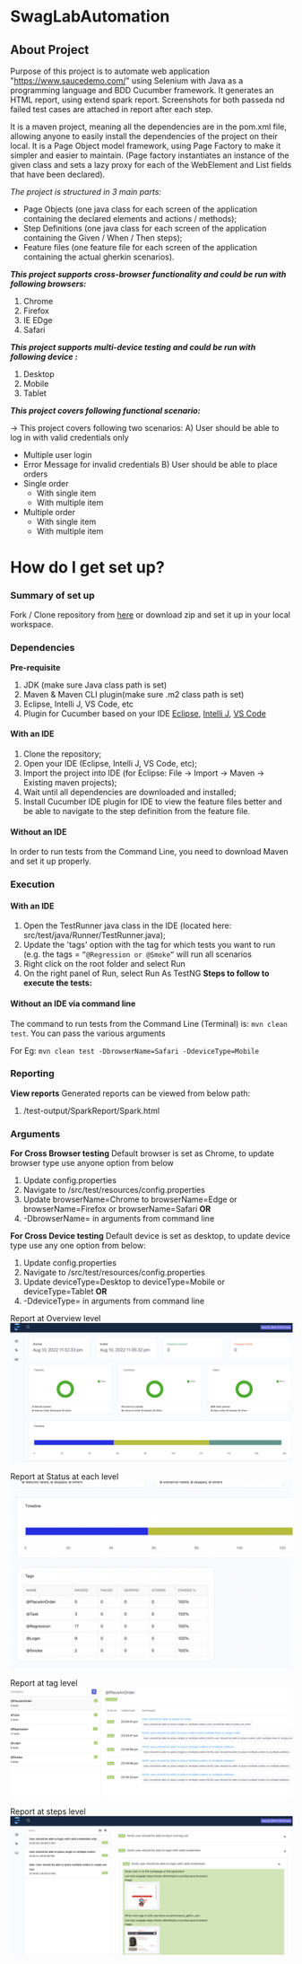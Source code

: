 # SwagLabAutomation

## About Project
Purpose of this project is to automate web application "https://www.saucedemo.com/" using Selenium with Java as a programming language and BDD Cucumber framework.
It generates an HTML report, using extend spark report. Screenshots for both passeda nd failed test cases are attached in report after each step.

It is a maven project, meaning all the dependencies are in the pom.xml file, allowing anyone to easily install the dependencies of the project on their local.
It is a Page Object model framework, using Page Factory to make it simpler and easier to maintain.
(Page factory instantiates an instance of the given class and sets a lazy proxy for each of the WebElement and List<WebElement> fields that have been declared).

*The project is structured in 3 main parts:*
- Page Objects (one java class for each screen of the application containing the declared elements and actions / methods);
- Step Definitions (one java class for each screen of the application containing the Given / When / Then steps);
- Feature files (one feature file for each screen of the application containing the actual gherkin scenarios).

***This project supports cross-browser functionality and could be run with following browsers:***
1. Chrome
2. Firefox
3. IE EDge
4. Safari

***This project supports multi-device testing and could be run with following device :***
1. Desktop
2. Mobile
3. Tablet

***This project covers following functional scenario:***


-> This project covers following two scenarios:
A) User should be able to log in with valid credentials only
- Multiple user login
- Error Message for invalid credentials
B) User should be able to place orders
- Single order
     - With single item
     - With multiple item
- Multiple order
     - With single item
     - With multiple item

# How do I get set up? ##

### Summary of set up

Fork / Clone repository from [here](https://github.com/bintu27/SwagLabAutomation.git)
or download zip and set it up in your local workspace.

### Dependencies

**Pre-requisite**
1. JDK  (make sure Java class path is set)
2. Maven & Maven CLI plugin(make sure .m2 class path is set)
3. Eclipse, Intelli J, VS Code, etc
4. Plugin for Cucumber based on your IDE
   [Eclipse](https://marketplace.eclipse.org/content/cucumber-eclipse-plugin), [Intelli J](https://www.jetbrains.com/help/idea/enabling-cucumber-support-in-project.html), [VS Code](https://marketplace.visualstudio.com/items?itemName=alexkrechik.cucumberautocomplete)

#### With an IDE

1. Clone the repository;
2. Open your IDE (Eclipse, Intelli J, VS Code, etc);
3. Import the project into IDE (for Eclipse: File -> Import -> Maven -> Existing maven projects);
4. Wait until all dependencies are downloaded and installed;
5. Install Cucumber IDE plugin for IDE to view the feature files better and be able to navigate to the step definition from the feature file.

#### Without an IDE

In order to run tests from the Command Line, you need to download Maven and set it up properly.

### Execution

#### With an IDE

1. Open the TestRunner java class in the IDE (located here: src/test/java/Runner/TestRunner.java);
2. Update the 'tags' option with the tag for which tests you want to run (e.g. the tags = `”@Regression or @Smoke”` will run all scenarios
3. Right click on the root folder and select Run
4. On the right panel of Run, select Run As TestNG
   **Steps to follow to execute the tests:**

#### Without an IDE via command line

The command to run tests from the Command Line (Terminal) is: `mvn clean test`.
You can pass the various arguments

For Eg: `mvn clean test -DbrowserName=Safari -DdeviceType=Mobile`


### Reporting

**View reports**
Generated reports can be viewed from below path:
1) /test-output/SparkReport/Spark.html

### Arguments

**For Cross Browser testing**
Default browser is set as Chrome, to update browser type use anyone option from below
1. Update config.properties
1. Navigate to /src/test/resources/config.properties
2. Update browserName=Chrome to browserName=Edge or browserName=Firefox or browserName=Safari
**OR**
2. -DbrowserName=<nameOfBrowser> in arguments from command line

**For Cross Device testing**
Default device is set as desktop, to update device type use any one option from below:
1. Update config.properties
1. Navigate to /src/test/resources/config.properties
2. Update deviceType=Desktop to deviceType=Mobile or deviceType=Tablet
**OR**
2. -DdeviceType=<typeOfDevice> in arguments from command line


Report at Overview level
![Screenshot](https://github.com/bintu27/SwagLabAutomation/blob/master/test-output/Report%201.png)

Report at Status at each level
![Screenshot](https://github.com/bintu27/SwagLabAutomation/blob/master/test-output/Report%202.png)

Report at tag level
![Screenshot](https://github.com/bintu27/SwagLabAutomation/blob/master/test-output/Report%203.png)

Report at steps level
![Screenshot](https://github.com/bintu27/SwagLabAutomation/blob/master/test-output/Report%204.png)

